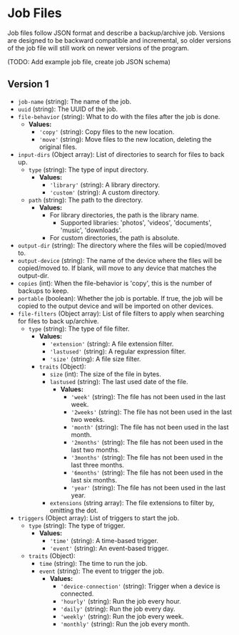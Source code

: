 # Job Files
Job files follow JSON format and describe a backup/archive job.
Versions are designed to be backward compatible and incremental, so older versions of the job file will still work on
newer versions of the program.

(TODO: Add example job file, create job JSON schema)

## Version 1

- `job-name` (string): The name of the job.
- `uuid` (string): The UUID of the job.
- `file-behavior` (string): What to do with the files after the job is done.
  - **Values:**
    - `'copy'` (string): Copy files to the new location.
    - `'move'` (string): Move files to the new location, deleting the original files.
- `input-dirs` (Object array): List of directories to search for files to back up.
  - `type` (string): The type of input directory. 
    - **Values:**
      - `'library'` (string): A library directory.
      - `'custom'` (string): A custom directory.
  - `path` (string): The path to the directory.
    - **Values:** 
      - For library directories, the path is the library name.
        - Supported libraries: 'photos', 'videos', 'documents', 'music', 'downloads'.
      - For custom directories, the path is absolute.
- `output-dir` (string): The directory where the files will be copied/moved to.
- `output-device` (string): The name of the device where the files will be copied/moved to. If blank, will move to any device that matches the output-dir.
- `copies` (int): When the file-behavior is 'copy', this is the number of backups to keep.
- `portable` (boolean): Whether the job is portable. If true, the job will be copied to the output device and will be
imported on other devices.
- `file-filters` (Object array): List of file filters to apply when searching for files to back up/archive.
  - `type` (string): The type of file filter.
    - **Values:**
      - `'extension'` (string): A file extension filter.
      - `'lastused'` (string): A regular expression filter.
      - `'size'` (string): A file size filter.
    - `traits` (Object):
        - `size` (int): The size of the file in bytes.
        - `lastused` (string): The last used date of the file.
          - **Values:**
            - `'week'` (string): The file has not been used in the last week.
            - `'2weeks'` (string): The file has not been used in the last two weeks.
            - `'month'` (string): The file has not been used in the last month.
            - `'2months'` (string): The file has not been used in the last two months.
            - `'3months'` (string): The file has not been used in the last three months.
            - `'6months'` (string): The file has not been used in the last six months.
            - `'year'` (string): The file has not been used in the last year.
        - `extensions` (string array): The file extensions to filter by, omitting the dot.
- `triggers` (Object array): List of triggers to start the job.
  - `type` (string): The type of trigger.
    - **Values:**
      - `'time'` (string): A time-based trigger.
      - `'event'` (string): An event-based trigger.
  - `traits` (Object):
    - `time` (string): The time to run the job.
    - `event` (string): The event to trigger the job.
      - **Values:**
        - `'device-connection'` (string): Trigger when a device is connected.
        - `'hourly'` (string): Run the job every hour.
        - `'daily'` (string): Run the job every day.
        - `'weekly'` (string): Run the job every week.
        - `'monthly'` (string): Run the job every month.